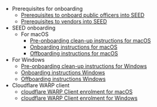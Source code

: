 * Prerequisites for onboarding
  * [Prerequisites to onboard public officers into SEED](prerequisites-for-onboarding-po-to-seed)
  * [Prerequisites to vendors into SEED](prerequisites-for-onboarding-vendors-to-seed)
* SEED onboarding
  * For macOS
    * [Pre-onboarding clean-up instructions for macOS](seed-pre-onboarding-clean-up-instructions-for-macos)
    * [Onboarding instructions for macOS](seed-onboarding-instructions-for-macos)
    * [Offboarding instructions for macOS](seed-offboarding-instructions-for-macos)
 * For Windows  
   * [Pre-onboarding clean-up instructions for Windows](seed-pre-onboarding-clean-up-instructions-for-windows)
   * [Onboarding instructions Windows](seed-onboarding-instructions-windows)
   * [Offboarding instructions Windows](seed-offboarding-instructions-for-windows)
* Cloudflare WARP client
  * [cloudflare WARP Client enrolment for macOS](cloudflare-warp-client-enrollment-macos)
  * [cloudflare WARP Client enrolment for Windows](cloudflare-warp-client-enrollment-windows)
